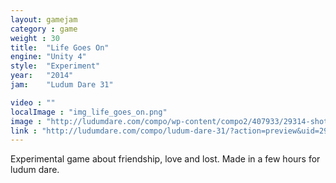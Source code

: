 ```yaml
---
layout: gamejam
category : game
weight : 30
title:  "Life Goes On"
engine: "Unity 4"
style:  "Experiment"
year:   "2014"
jam:    "Ludum Dare 31"

video : ""
localImage : "img_life_goes_on.png"
image : "http://ludumdare.com/compo/wp-content/compo2/407933/29314-shot0.png"
link : "http://ludumdare.com/compo/ludum-dare-31/?action=preview&uid=29314"
---
```

Experimental game about friendship, love and lost.
Made in a few hours for ludum dare.